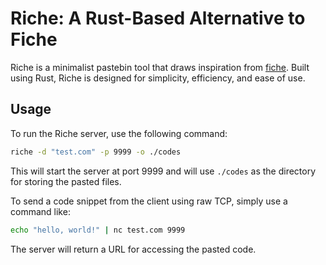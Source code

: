 # Riche: A Rust-Based Alternative to Fiche

Riche is a minimalist pastebin tool that draws inspiration from [fiche](https://github.com/solusipse/fiche). Built using Rust, Riche is designed for simplicity, efficiency, and ease of use.

## Usage
To run the Riche server, use the following command:
```bash
riche -d "test.com" -p 9999 -o ./codes
```

This will start the server at port 9999 and will use `./codes` as the directory for storing the pasted files.

To send a code snippet from the client using raw TCP, simply use a command like:
```bash
echo "hello, world!" | nc test.com 9999
```
The server will return a URL for accessing the pasted code.
